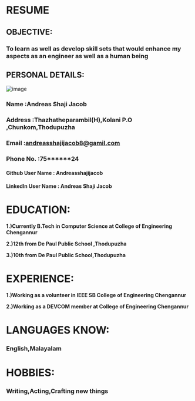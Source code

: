 # RESUME
                                                                

## OBJECTIVE:

### To learn as well as develop skill sets that would enhance my aspects as an engineer as well as a human being 

## PERSONAL DETAILS:

![image](https://user-images.githubusercontent.com/36408283/56943809-c643fe80-6b3e-11e9-9add-d870b847945c.png)

### Name           :Andreas Shaji Jacob
### Address        :Thazhatheparambil(H),Kolani P.O ,Chunkom,Thodupuzha
### Email          :andreasshajijacob8@gamil.com
### Phone No.      :75******24

#### Github User Name   : Andreasshajijacob
#### LinkedIn User Name : Andreas Shaji Jacob

# EDUCATION:

**1.)Currently B.Tech in Computer Science at College of Engineering Chengannur**

**2.)12th from De Paul Public School ,Thodupuzha**

**3.)10th from De Paul Public School,Thodupuzha**

# EXPERIENCE:

**1.)Working as a volunteer in IEEE SB College of Engineering Chengannur**

**2.)Working as a DEVCOM member at College of Engineering Chengannur**

# LANGUAGES KNOW:

### English,Malayalam

# HOBBIES:

### Writing,Acting,Crafting new things


